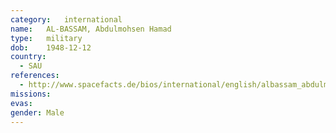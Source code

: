 ```yaml
---
category:	international
name:	AL-BASSAM, Abdulmohsen Hamad
type:	military
dob:	1948-12-12
country:
  - SAU
references:
  - http://www.spacefacts.de/bios/international/english/albassam_abdulmohsen.htm
missions:
evas:
gender:	Male
---
```

